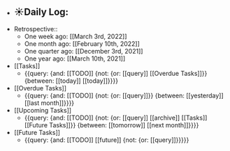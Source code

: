 - ☀️Daily Log:
    - 
- Retrospective::
    - One week ago: [[March 3rd, 2022]]
    - One month ago: [[February 10th, 2022]]
    - One quarter ago: [[December 3rd, 2021]]
    - One year ago: [[March 10th, 2021]]
- [[Tasks]]
    - {{query: {and: [[TODO]] {not: {or: [[query]] [[Overdue Tasks]]}} {between: [[today]] [[today]]}}}}
- [[Overdue Tasks]]
    - {{query: {and: [[TODO]] {not: {or: [[query]]}} {between: [[yesterday]] [[last month]]}}}}
- [[Upcoming Tasks]]
    - {{query: {and: [[TODO]] {not: {or: [[query]] [[archive]] [[Tasks]] [[Future Tasks]]}} {between: [[tomorrow]] [[next month]]}}}}
- [[Future Tasks]]
    - {{query: {and: [[TODO]] [[future]] {not: {or: [[query]]}}}}}
